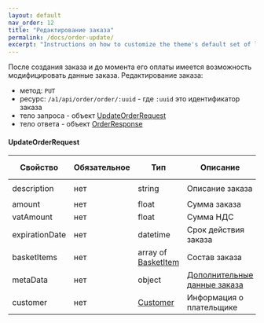 ```yaml
---
layout: default
nav_order: 12
title: "Редактирование заказа"
permalink: /docs/order-update/
excerpt: "Instructions on how to customize the theme's default set of layouts, includes, and stylesheets when using the Ruby Gem version."
---
```

После создания заказа и до момента его оплаты имеется возможность модифицировать данные заказа.
Редактирование заказа:
- метод: `PUT`
- ресурс: `/a1/api/order/order/:uuid` - где `:uuid` это идентификатор заказа 
- тело запроса - объект [UpdateOrderRequest](#updateorderrequest)
- тело ответа - объект [OrderResponse](/docs/order-create/#orderresponse)


#### UpdateOrderRequest

| Свойство        | Обязательное | Тип                                 | Описание                                              | Пример значения
| --------------- | -------------|------------------------------------ | ----------------------------------------------------- | ----------------
| description     | нет          | string                              | Описание заказа                                       | `Оплата номера в отеле`
| amount          | нет          | float                               | Сумма заказа                                          | `19658.45`
| vatAmount       | нет          | float                               | Сумма НДС                                             | `156.56`
| expirationDate  | нет          | datetime                            | Срок действия заказа                                  | `2020-12-22T00:00:00+00:00`
| basketItems     | нет          | array of [BasketItem](/docs/order-create/#basketitem)  | Состав заказа                      |
| metaData        | нет          | object                              | [Дополнительные данные заказа](/docs/order-metadata/) |
| customer        | нет          | [Customer](/docs/order-create/#customer)               | Информация о плательщике           |
